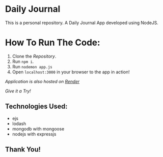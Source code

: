 Daily Journal
=============================================

This is a personal repository.
A Daily Journal App developed using NodeJS.


How To Run The Code:
====================
1. Clone the *Repository*.
1. Run `npm i`.
1. Run `nodemon app.js`
2. Open `localhost:3000` in your browser to the app in action!

*Application is also hosted on [Render](https://todolistnodejs-vevh.onrender.com)*

*Give it a Try!*

Technologies Used:
------------------
 - ejs
 - lodash
 - mongodb with mongoose
 - nodejs with expressjs


Thank You!
-----------
